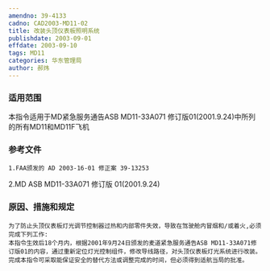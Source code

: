 ```yaml
---
amendno: 39-4133
cadno: CAD2003-MD11-02
title: 改装头顶仪表板照明系统
publishdate: 2003-09-01
effdate: 2003-09-10
tags: MD11
categories: 华东管理局
author: 郝炜
---
```


### 适用范围 
本指令适用于MD紧急服务通告ASB MD11-33A071 修订版01(2001.9.24)中所列的所有MD11和MD11F飞机

<!--more-->
### 参考文件
    1.FAA颁发的 AD 2003-16-01 修正案 39-13253 
2.MD 
ASB MD11-33A071  修订版 01(2001.9.24) 

### 原因、措施和规定 
    为了防止头顶仪表板灯光调节控制器过热和内部零件失效，导致在驾驶舱内冒烟和/或着火,必须完成下列工作: 
    本指令生效后18个月内，根据2001年9月24日颁发的麦道紧急服务通告ASB MD11-33A071修订版01的内容，通过重新定位灯光控制组件，修改导线路径，对头顶仪表板灯光系统进行改装。 
    完成本指令可采取能保证安全的替代方法或调整完成的时间，但必须得到适航当局的批准。
